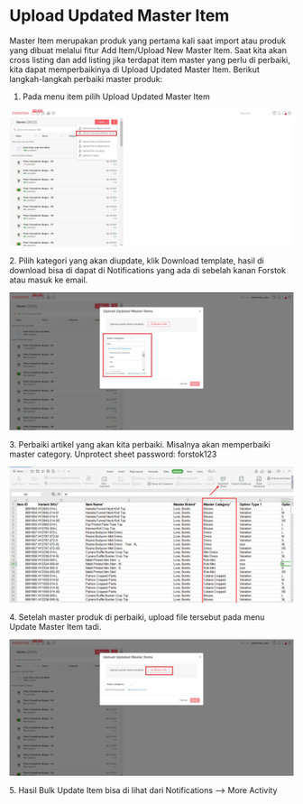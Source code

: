 # Upload Updated Master Item

Master Item merupakan produk yang pertama kali saat import atau produk yang dibuat melalui fitur Add Item/Upload New Master Item. Saat kita akan cross listing dan add listing jika terdapat item master yang perlu di perbaiki, kita dapat memperbaikinya di Upload Updated Master Item. Berikut langkah-langkah perbaiki master produk:

1. Pada menu item pilih Upload Updated Master Item

![](<../../.gitbook/assets/Screenshot 2022-08-03 101937 (1).jpg>)

2\.  Pilih kategori yang akan diupdate, klik Download template, hasil di download bisa di dapat di Notifications yang ada di sebelah kanan Forstok atau masuk ke email.

![](<../../.gitbook/assets/Screenshot 2022-08-03 102435.jpg>)

3\. Perbaiki artikel yang akan kita perbaiki. Misalnya akan memperbaiki master category. Unprotect sheet password: forstok123

![](<../../.gitbook/assets/image (177).png>)

4\. Setelah master produk di perbaiki, upload file tersebut pada menu Update Master Item tadi.&#x20;

![](<../../.gitbook/assets/Screenshot 2022-08-03 102709.jpg>)

5\. Hasil Bulk Update Item bisa di lihat dari Notifications --> More Activity
